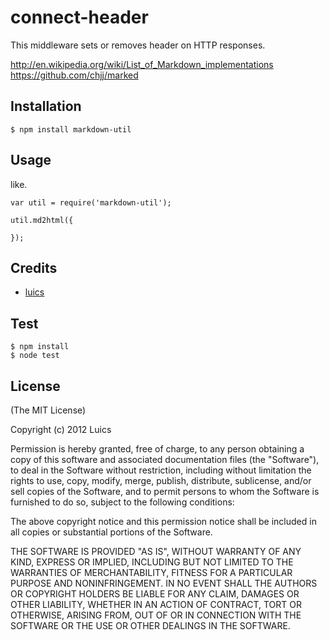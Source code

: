# connect-header

This middleware sets or removes header on HTTP responses.

http://en.wikipedia.org/wiki/List_of_Markdown_implementations
https://github.com/chjj/marked

## Installation

    $ npm install markdown-util

## Usage

like.

    var util = require('markdown-util');

    util.md2html({

    });



## Credits

  - [luics](http://github.com/luics)


## Test

    $ npm install
    $ node test


## License

(The MIT License)

Copyright (c) 2012 Luics

Permission is hereby granted, free of charge, to any person obtaining a copy of
this software and associated documentation files (the "Software"), to deal in
the Software without restriction, including without limitation the rights to
use, copy, modify, merge, publish, distribute, sublicense, and/or sell copies of
the Software, and to permit persons to whom the Software is furnished to do so,
subject to the following conditions:

The above copyright notice and this permission notice shall be included in all
copies or substantial portions of the Software.

THE SOFTWARE IS PROVIDED "AS IS", WITHOUT WARRANTY OF ANY KIND, EXPRESS OR
IMPLIED, INCLUDING BUT NOT LIMITED TO THE WARRANTIES OF MERCHANTABILITY, FITNESS
FOR A PARTICULAR PURPOSE AND NONINFRINGEMENT. IN NO EVENT SHALL THE AUTHORS OR
COPYRIGHT HOLDERS BE LIABLE FOR ANY CLAIM, DAMAGES OR OTHER LIABILITY, WHETHER
IN AN ACTION OF CONTRACT, TORT OR OTHERWISE, ARISING FROM, OUT OF OR IN
CONNECTION WITH THE SOFTWARE OR THE USE OR OTHER DEALINGS IN THE SOFTWARE.
